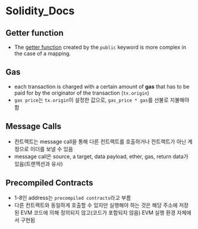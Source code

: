 # Solidity_Docs

## Getter function

- The [getter function](https://docs.soliditylang.org/en/v0.8.19/contracts.html#getter-functions) created by the `public` keyword is more complex in the case of a mapping.

## Gas

- each transaction is charged with a certain amount of **gas** that has to be paid for by the originator of the transaction (`tx.origin`)
- `gas price`는 `tx.origin`이 설정한 값으로, `gas_price * gas`를 선불로 지불해야 함

## Message Calls

- 컨트랙트는 message call을 통해 다른 컨트랙트를 호출하거나 컨트랙트가 아닌 계정으로 이더를 보낼 수 있음
- message call은 source, a target, data payload, ether, gas, return data가 있음(트랜잭션과 유사)

## Precompiled Contracts

- 1-8인 address는 `precompiled contracts`라고 부름
- 다른 컨트랙트와 동일하게 호출할 수 있지만 실행해야 하는 것은 해당 주소에 저장된 EVM 코드에 의해 정의되지 않고(코드가 포함되지 않음) EVM 실행 환경 자체에서 구현됨
